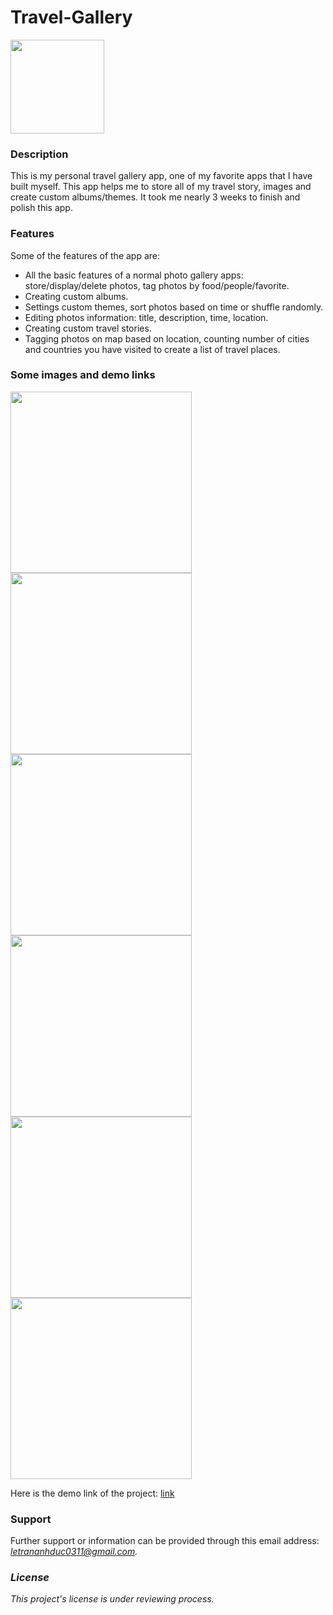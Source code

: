 # Travel-Gallery
<img src="https://i.ibb.co/CWNdXgp/logo.png" width="150">

### Description
This is my personal travel gallery app, one of my favorite apps that I have built myself. This app helps me to store all of my travel story, images and create custom albums/themes. It took me nearly 3 weeks to finish and polish this app.

### Features
Some of the features of the app are:
- All the basic features of a normal photo gallery apps: store/display/delete photos, tag photos by food/people/favorite.
- Creating custom albums.
- Settings custom themes, sort photos based on time or shuffle randomly.
- Editing photos information: title, description, time, location.
- Creating custom travel stories.
- Tagging photos on map based on location, counting number of cities and countries you have visited to create a list of travel places.

### Some images and demo links
<img src="https://i.ibb.co/Swy1KJm/52956228-2129308364049166-6958296994653667328-n.png" width="290"> <img src="https://i.ibb.co/dWHrkmG/52612831-394404978036415-4627830839147757568-n.png" width="290">
<img src="https://i.ibb.co/KzRDXXN/52584270-585968711875955-4434798370162212864-n.png" width="290">
<img src="https://i.ibb.co/xqybkCC/52553579-361907821317844-5158824328921350144-n.png" width="290"> <img src="https://i.ibb.co/s5SS1rY/52498843-623162738144145-7166515192392581120-n.png" width="290">
<img src="https://i.ibb.co/0DRfXRy/52518045-575255082940738-4916558469433131008-n.png" width="290">

Here is the demo link of the project: [link](https://www.youtube.com/watch?v=p0QECovZeH8)

### Support
Further support or information can be provided through this email address: <i>letrananhduc0311@gmail.com<i>.
  
### License
This project's license is under reviewing process.


